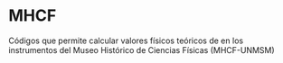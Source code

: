 # MHCF
Códigos que permite calcular valores físicos teóricos de en los instrumentos del Museo Histórico de Ciencias Físicas (MHCF-UNMSM)
